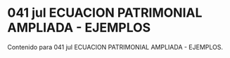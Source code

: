 # 041 jul  ECUACION PATRIMONIAL AMPLIADA - EJEMPLOS

Contenido para 041 jul  ECUACION PATRIMONIAL AMPLIADA - EJEMPLOS.